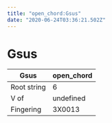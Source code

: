 ```yaml
---
title: "open_chord:Gsus"
date: "2020-06-24T03:36:21.502Z"
---
```


# Gsus
Gsus | open_chord
--- | ---
Root string | 6
V of | undefined
Fingering | 3X0013
